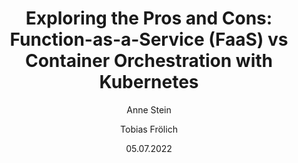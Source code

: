 ---
src: '/blog/function-as-a-service-faas-vs-kubernetes'
img: '/img/blogs/superluminar-aws-kubernetes.jpg'
alt: 'superluminar aws kubernetes'
preTitle: 'Cloud computing faceoff: FaaS vs. Kubernetes'
title: "Exploring the Pros and Cons: Function-as-a-Service (FaaS) vs Container Orchestration with Kubernetes"
description: 'Unravel FaaS vs. Kubernetes in our in-depth guide. Understand their strengths, weaknesses, use cases, and costs to inform your cloud computing decisions.'
date: '05.07.2022'
author:
  - Anne Stein
  - Tobias Frölich
technology:
  - Kubernetes
productUpdates: []
topic: []
---